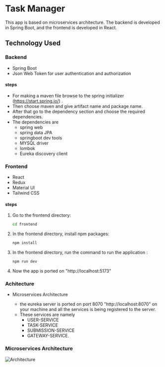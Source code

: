 # Task Manager

This app is based on microservices architecture. The backend is developed in Spring Boot, and the frontend is developed in React.

## Technology Used

### Backend
- Spring Boot
- Json Web Token for user authentication and authorization
 #### steps
 - For making a maven file browse to the spring initializer (https://start.spring.io/) .
 - Then choose maven and give artifact name and package name.
 - After that go to the dependency section and choose the required dependencies.
 - The dependencies are
      - spring web
      - spring data JPA
      - springboot dev tools
      - MYSQL driver
      - lombok
      - Eureka discovery client
   

### Frontend
- React
- Redux
- Material UI
- Tailwind CSS

#### steps

1. Go to the frontend directory:
   ```sh
   cd frontend
2. In the frontend directory, install npm packages:

   ```sh
   npm install
3. In the frontend directory, run the command to run the application :

   ```sh
   npm run dev
4. Now the app is ported on "http://localhost:5173"

### Achitecture
- Microservices Architecture

  - the eureka server is ported on port 8070 "http://localhost:8070" on your machine and all the services is being registered to the server.
  - These services are namely 
    - USER-SERVICE
    - TASK-SERVICE
    - SUBMISSION-SERVICE
    - GATEWAY-SERVICE.
   
### Microservices Architecture
![Architecture](https://i.ibb.co/Xk8rH0P/MICROS.png)



